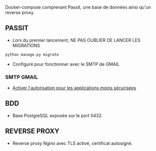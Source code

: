 Docker-compose comprenant Passit, une base de données ainsi qu'un reverse proxy.


## PASSIT
* Lors du premier lancement, NE PAS OUBLIER DE LANCER LES MIGRATIONS 
```bash
python manage.py migrate
```
* Configuré pour fonctionner avec le SMTP de GMAIL

### SMTP GMAIL
* [Activer l'autorisation pour les applications moins sécurisées](https://support.google.com/accounts/answer/6010255?hl=fr)

## BDD
* Base PostgreSQL exposée sur le port 5432.

## REVERSE PROXY
* Reverse proxy Nginx avec TLS activé, certificat autosigné.

